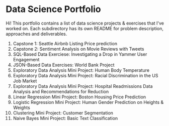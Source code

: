# Data Science Portfolio

Hi! This portfolio contains a list of data science projects & exercises that I've worked on.
Each subdirectory has its own README for problem description, approaches and deliverables.

1. Capstone 1: Seattle Airbnb Listing Price prediction
2. Capstone 2: Sentiment Analysis on Movie Reviews with Tweets
3. SQL-Based Data Exerciese: Investigating a Drop in Yammer User Engagement
4. JSON-Based Data Exercises: World Bank Project
5. Exploratory Data Analysis Mini Project: Human Body Temperature
6. Exploratory Data Analysis Mini Project: Racial Discrimination in the US Job Market
7. Exploratory Data Analysis Mini Project: Hospital Readmissions Data Analysis and Recommendations for Reduction
8. Linear Regression Mini Project: Boston Housing Price Prediction
9. Logistic Regression Mini Project: Human Gender Prediction on Heights & Weights
10. Clustering Mini Project: Customer Segmentation
11. Naive Bayes Mini Project: Basic Text Classification
